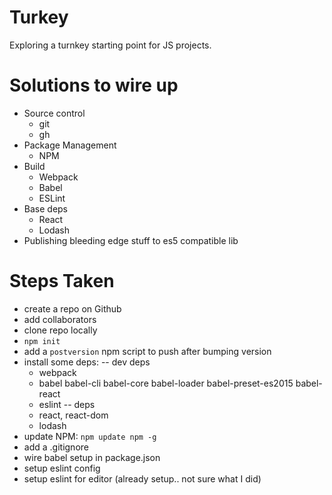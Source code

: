 # Turkey
Exploring a turnkey starting point for JS projects.

# Solutions to wire up
- Source control
    + git
    + gh
- Package Management
    + NPM
- Build
    + Webpack
    + Babel
    + ESLint
- Base deps
    + React
    + Lodash
- Publishing bleeding edge stuff to es5 compatible lib

# Steps Taken
- create a repo on Github
- add collaborators
- clone repo locally
- `npm init`
- add a `postversion` npm script to push after bumping version
- install some deps: 
    -- dev deps
    + webpack
    + babel babel-cli babel-core babel-loader babel-preset-es2015 babel-react
    + eslint
    -- deps
    + react, react-dom
    + lodash
- update NPM: `npm update npm -g`
- add a .gitignore
- wire babel setup in package.json
- setup eslint config
- setup eslint for editor (already setup.. not sure what I did)









